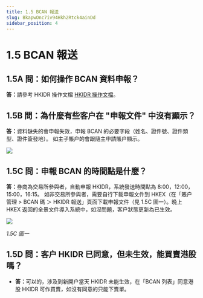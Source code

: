 ```yaml
---
title: 1.5 BCAN 報送
slug: BkapwOnc7iv94Hkh2Rtck4ainDd
sidebar_position: 4
---
```



# 1.5 BCAN 報送

## 1.5A 問：如何操作 BCAN 資料申報？

<b>答：</b>請參考 HKIDR 操作文檔  [HKIDR 操作文檔](./AnubwQdN9i1KGHkt9tmccZ9hnXf)。

## 1.5B 問：為什麼有些客户在 "申報文件" 中沒有顯示？

<b>答：</b>資料缺失的會申報失效，申報 BCAN 的必要字段（姓名、證件號、證件類型、證件簽發地）。
如主子賬户的會跟隨主申請賬户顯示。

<img src="/assets/CVBcbJJ6ooLspAxWMdZcFkHrnfg.png" src-width="2508" src-height="676" align="center"/>

## 1.5C 問：申報 BCAN 的時間點是什麼？

<b>答：</b>券商為交易所參與者，自動申報 HKIDR，系統發送時間點為 8:00，12:00，15:00，16:15。
如非交易所參與者，需要自行下載申報文件到 HKEX（在「賬户管理 &gt; BCAN 碼 ＞ HKIDR 報送」頁面下載申報文件（見 1.5C 圖一）。晚上 HKEX 返回的全景文件導入系統中，如沒問題，客户狀態更新為已生效。


<img src="/assets/P33jbwfyVo66MXxOQC6cG7LunQc.png" src-width="2508" src-height="1292" align="center"/>

<em>1.5C 圖一</em>

## 1.5D 問：客户 HKIDR 已同意，但未生效，能買賣港股嗎？

- <b>答：</b>可以的，涉及到新開户當天 HKIDR 未能生效，在「BCAN 列表」同意港股 HKIDR 可作買賣，如沒有同意的只能下賣單。

